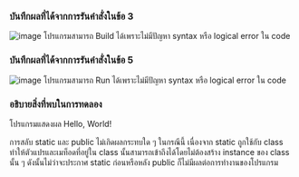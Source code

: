 ### บันทึกผลที่ได้จากการรันคำสั่งในข้อ 3
![image](https://github.com/VisawaPRO/03376836-OOP-2566-Lab-06/assets/144195555/12719037-3f55-4fd1-af02-10b66292eeca)
โปรแกรมสามารถ Build ได้เพราะไม่มีปัญหา syntax หรือ logical error ใน code
### บันทึกผลที่ได้จากการรันคำสั่งในข้อ 5
![image](https://github.com/VisawaPRO/03376836-OOP-2566-Lab-06/assets/144195555/e98111f4-154d-4ec1-a0f7-fdb8aa2c7399)
โปรแกรมสามารถ Run ได้เพราะไม่มีปัญหา syntax หรือ logical error ใน code
### อธิบายสิ่งที่พบในการทดลอง
โปรแกรมแสดงผล Hello, World!

การสลับ static และ public ไม่เกิดผลกระทบใด ๆ ในกรณีนี้ เนื่องจาก static ถูกใช้กับ class ทำให้ตัวแปรและเมท็อดที่อยู่ใน class นั้นสามารถเข้าถึงได้โดยไม่ต้องสร้าง instance ของ class นั้น ๆ ดังนั้นไม่ว่าจะประกาศ static ก่อนหรือหลัง public ก็ไม่มีผลต่อการทำงานของโปรแกรม

